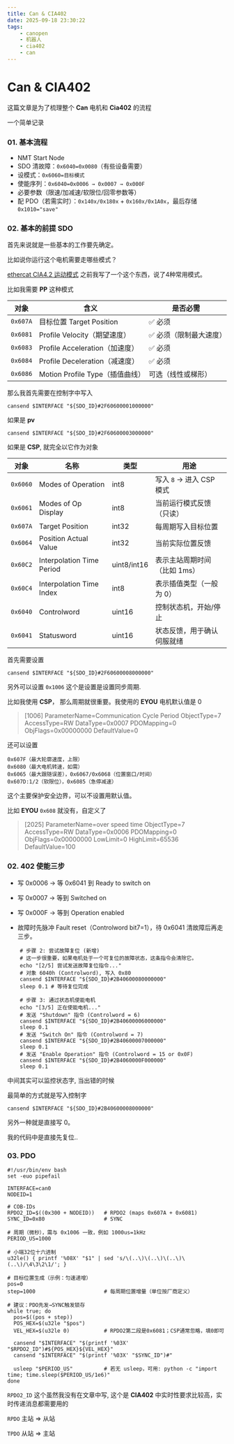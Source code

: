 ```yaml
---
title: Can & CIA402
date: 2025-09-18 23:30:22
tags: 
    - canopen
    - 机器人
    - cia402
    - can
---
```


# Can & CIA402

这篇文章是为了梳理整个 **Can** 电机和 **Cia402** 的流程

一个简单记录

### 01. 基本流程 

- NMT Start Node  
- SDO 清故障：`0x6040=0x0080`（有些设备需要）  
- 设模式：`0x6060=目标模式`  
- 使能序列：`0x6040=0x0006 → 0x0007 → 0x000F`  
- 必要参数（限速/加减速/软限位/回零参数等）  
- 配 PDO（若需实时）：`0x140x/0x180x` + `0x160x/0x1A0x`，最后存储 `0x1010="save"`

### 02. 基本的前提 SDO

首先来说就是一些基本的工作要先确定。

比如说你运行这个电机需要走哪些模式？

[ethercat CIA4.2 运动模式](http://blog.callmetommy.cn/2025/08/05/202507/ethercat_yundong_model/) 之前我写了一个这个东西，说了4种常用模式。



比如我需要 **PP** 这种模式

| 对象       | 含义                        | 是否必需         |
| -------- | ------------------------- | ------------ |
| `0x607A` | 目标位置 Target Position      | ✅ 必须         |
| `0x6081` | Profile Velocity（期望速度）    | ✅ 必须（限制最大速度） |
| `0x6083` | Profile Acceleration（加速度） | ✅ 必须         |
| `0x6084` | Profile Deceleration（减速度） | ✅ 必须         |
| `0x6086` | Motion Profile Type（插值曲线） | 可选（线性或梯形）    |



那么我首先需要在控制字中写入

```shell
cansend $INTERFACE "${SDO_ID}#2F60600001000000"
```



如果是 **pv**

```shell
cansend $INTERFACE "${SDO_ID}#2F60600003000000"
```



如果是 **CSP**, 就完全以它作为对象

| 对象       | 名称                        | 类型          | 用途                 |
| -------- | ------------------------- | ----------- | ------------------ |
| `0x6060` | Modes of Operation        | int8        | 写入 `8` → 进入 CSP 模式 |
| `0x6061` | Modes of Op Display       | int8        | 当前运行模式反馈（只读）       |
| `0x607A` | Target Position           | int32       | 每周期写入目标位置          |
| `0x6064` | Position Actual Value     | int32       | 当前实际位置反馈           |
| `0x60C2` | Interpolation Time Period | uint8/int16 | 表示主站周期时间（比如 1ms）   |
| `0x60C4` | Interpolation Time Index  | int8        | 表示插值类型（一般为 0）      |
| `0x6040` | Controlword               | uint16      | 控制状态机，开始/停止        |
| `0x6041` | Statusword                | uint16      | 状态反馈，用于确认伺服就绪      |

首先需要设置

```shell
cansend $INTERFACE "${SDO_ID}#2F60600008000000"
```

另外可以设置 `0x1006` 这个是设置是设置同步周期.

比如我使用 **CSP**， 那么周期就很重要。我使用的 **EYOU** 电机默认值是 0



> [1006]
> ParameterName=Communication Cycle Period
> ObjectType=7
> AccessType=RW
> DataType=0x0007
> PDOMapping=0
> ObjFlags=0x00000000
> DefaultValue=0



还可以设置



```shell
0x607F（最大轮廓速度，上限）
0x6080（最大电机转速，如需）
0x6065（最大跟随误差），0x6067/0x6068（位置窗口/时间）
0x607D:1/2（软限位），0x6085（急停减速）
```



这个主要保护安全边界，可以不设置用默认值。

比如 **EYOU** `0x608` 就没有，自定义了 



> [2025]
> ParameterName=over speed time
> ObjectType=7
> AccessType=RW
> DataType=0x0006
> PDOMapping=0
> ObjFlags=0x00000000
> LowLimit=0
> HighLimit=65536
> DefaultValue=100





### 02. 402 使能三步

* 写 0x0006 → 等 0x6041 到 Ready to switch on

* 写 0x0007 → 等到 Switched on

* 写 0x000F → 等到 Operation enabled

* 故障时先脉冲 Fault reset（Controlword bit7=1），待 0x6041 清故障后再走三步。
  
  

```shell
    # 步骤 2: 尝试故障复位 (新增)
    # 这一步很重要，如果电机处于一个可复位的故障状态，这条指令会清除它。
    echo "[2/5] 尝试发送故障复位指令..."
    # 对象 6040h (Controlword), 写入 0x80
    cansend $INTERFACE "${SDO_ID}#2B40600080000000"
    sleep 0.1 # 等待复位完成

    # 步骤 3: 通过状态机使能电机
    echo "[3/5] 正在使能电机..."
    # 发送 "Shutdown" 指令 (Controlword = 6)
    cansend $INTERFACE "${SDO_ID}#2B40600006000000"
    sleep 0.1
    # 发送 "Switch On" 指令 (Controlword = 7)
    cansend $INTERFACE "${SDO_ID}#2B40600007000000"
    sleep 0.1
    # 发送 "Enable Operation" 指令 (Controlword = 15 or 0x0F)
    cansend $INTERFACE "${SDO_ID}#2B4060000F000000"
    sleep 0.1
```

中间其实可以监控状态字, 当出错的时候

最简单的方式就是写入控制字

```shell
cansend $INTERFACE "${SDO_ID}#2B40600008000000"
```

另外一种就是直接写 0。

我的代码中是直接先复位..



### 03. PDO



```shell
#!/usr/bin/env bash
set -euo pipefail

INTERFACE=can0
NODEID=1

# COB-IDs
RPDO2_ID=$((0x300 + NODEID))   # RPDO2 (maps 0x607A + 0x6081)
SYNC_ID=0x80                   # SYNC

# 周期（微秒），需与 0x1006 一致，例如 1000us=1kHz
PERIOD_US=1000

# 小端32位十六进制
u32le() { printf '%08X' "$1" | sed 's/\(..\)\(..\)\(..\)\(..\)/\4\3\2\1/'; }

# 目标位置生成（示例：匀速递增）
pos=0
step=1000                      # 每周期位置增量（单位按厂商定义）

# 建议：PDO先发→SYNC触发锁存
while true; do
  pos=$((pos + step))
  POS_HEX=$(u32le "$pos")
  VEL_HEX=$(u32le 0)           # RPDO2第二段是0x6081；CSP通常忽略，填0即可

  cansend "$INTERFACE" "$(printf '%03X' "$RPDO2_ID")#${POS_HEX}${VEL_HEX}"
  cansend "$INTERFACE" "$(printf '%03X' "$SYNC_ID")#"

  usleep "$PERIOD_US"          # 若无 usleep，可用: python -c "import time; time.sleep($PERIOD_US/1e6)"
done
```



`RPDO2_ID` 这个虽然我没有在文章中写,  这个是 **CIA402** 中实时性要求比较高，实时传递消息都需要用的

`RPDO` 主站 => 从站

`TPDO` 从站 => 主站



